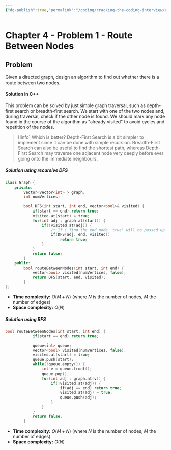 ```yaml
---
{"dg-publish":true,"permalink":"/coding/cracking-the-coding-interview/chapter-4/problem-1-route-between-nodes/"}
---
```


# Chapter 4 - Problem 1 - Route Between Nodes
## Problem
Given a directed graph, design an algorithm to find out whether there is a route between two nodes.

#### Solution in C++
This problem can be solved by just simple graph traversal, such as depth-first search or breadth-first search.
We start with one of the two nodes and, during traversal, check if the other node is found. We should mark
any node found in the course of the algorithm as "already visited" to avoid cycles and repetition of the
nodes.

>[!info] Which is better?
>Depth-First Search is a bit simpler to implement since it can be done with simple recursion. Breadth-First Search can also be useful to find the shortest path, whereas Depth-First Search may traverse one adjacent node very deeply before ever going onto the immediate neighbours.

##### Solution using recursive DFS
```cpp
class Graph {
    private:
        vector<vector<int> > graph;
        int numVertices;
        
        bool DFS(int start, int end, vector<bool>& visited) {
            if(start == end) return true;
            visited.at(start) = true;
            for(int adj : graph.at(start)) {
                if(!visited.at(adj)) {
	                /* If i find the end node 'true' will be passed up in the stack */
                    if(DFS(adj, end, visited))
                        return true;
                }
            }
            return false;
        }
    public:
        bool routeBetweenNodes(int start, int end) {
            vector<bool> visited(numVertices, false);
            return DFS(start, end, visited);
        }
};
```
- **Time complexity:** $O(M + N)$ (where _N_ is the number of nodes, _M_ the number of edges)
- **Space complexity:** $O(N)$
##### Solution using BFS
```cpp
bool routeBetweenNodes(int start, int end) {
            if(start == end) return true;

            queue<int> queue;
            vector<bool> visited(numVertices, false);
            visited.at(start) = true;
            queue.push(start);
            while(!queue.empty()) {
                int v = queue.front();
                queue.pop();
                for(int adj : graph.at(v)) {
                    if(!visited.at(adj)) {
                        if(adj == end) return true;
                        visited.at(adj) = true;
                        queue.push(adj);
                    }
                }
            }
            return false;
        }
```
- **Time complexity:** $O(M + N)$ (where _N_ is the number of nodes, _M_ the number of edges)
- **Space complexity:** $O(N)$